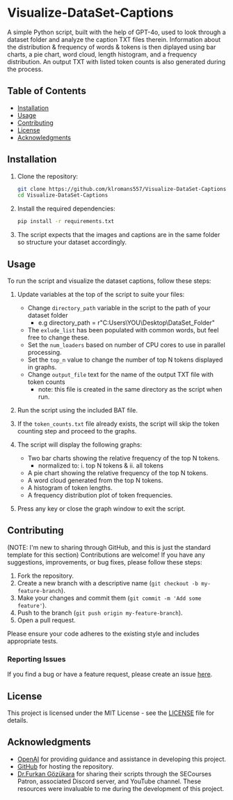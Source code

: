 # Visualize-DataSet-Captions
A simple Python script, built with the help of GPT-4o, used to look through a dataset folder and analyze the caption TXT files therein. Information about the distribution & frequency of words & tokens is then diplayed using bar charts, a pie chart, word cloud, length histogram, and a frequency distribution. An output TXT with listed token counts is also generated during the process.

## Table of Contents

- [Installation](#installation)
- [Usage](#usage)
- [Contributing](#contributing)
- [License](#license)
- [Acknowledgments](#acknowledgments)

## Installation

1. Clone the repository:
    ```sh
    git clone https://github.com/klromans557/Visualize-DataSet-Captions.git
    cd Visualize-DataSet-Captions
    ```

2. Install the required dependencies:
    ```sh
    pip install -r requirements.txt
    ```
3. The script expects that the images and captions are in the same folder so structure your dataset accordingly.

## Usage

To run the script and visualize the dataset captions, follow these steps:

1. Update variables at the top of the script to suite your files:
   - Change `directory_path` variable in the script to the path of your dataset folder
     * e.g directory_path = r"C:Users\YOU\Desktop\DataSet_Folder"
   - The `exlude_list` has been populated with common words, but feel free to change these.
   - Set the `num_loaders` based on number of CPU cores to use in parallel processing.
   - Set the `top_n` value to change the number of top N tokens displayed in graphs.
   - Change `output_file` text for the name of the output TXT file with token counts
     * note: this file is created in the same directory as the script when run.

3. Run the script using the included BAT file.

4. If the `token_counts.txt` file already exists, the script will skip the token counting step and proceed to the graphs.

5. The script will display the following graphs:
    - Two bar charts showing the relative frequency of the top N tokens.
        * normalized to: i. top N tokens & ii. all tokens
    - A pie chart showing the relative frequency of the top N tokens.
    - A word cloud generated from the top N tokens.
    - A histogram of token lengths.
    - A frequency distribution plot of token frequencies.

6. Press any key or close the graph window to exit the script.

## Contributing

(NOTE: I'm new to sharing through GitHub, and this is just the standard template for this section)
Contributions are welcome! If you have any suggestions, improvements, or bug fixes, please follow these steps:

1. Fork the repository.
2. Create a new branch with a descriptive name (`git checkout -b my-feature-branch`).
3. Make your changes and commit them (`git commit -m 'Add some feature'`).
4. Push to the branch (`git push origin my-feature-branch`).
5. Open a pull request.

Please ensure your code adheres to the existing style and includes appropriate tests.

### Reporting Issues

If you find a bug or have a feature request, please create an issue [here](https://github.com/klromans557/Visualize-DataSet-Captions/issues).

## License

This project is licensed under the MIT License - see the [LICENSE](LICENSE) file for details.

## Acknowledgments

- [OpenAI](https://www.openai.com) for providing guidance and assistance in developing this project.
- [GitHub](https://github.com) for hosting the repository.
- [Dr.Furkan Gözükara](https://www.patreon.com/SECourses/posts) for sharing their scripts through the SECourses Patron, associated Discord server, and YouTube channel.
  These resources were invaluable to me during the development of this project.
